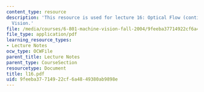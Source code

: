 ```yaml
---
content_type: resource
description: 'This resource is used for lecture 16: Optical Flow (continued), Motion
  Vision.'
file: /media/courses/6-801-machine-vision-fall-2004/9feeba37714922cf6a4849380ab9898e_l16.pdf
file_type: application/pdf
learning_resource_types:
- Lecture Notes
ocw_type: OCWFile
parent_title: Lecture Notes
parent_type: CourseSection
resourcetype: Document
title: l16.pdf
uid: 9feeba37-7149-22cf-6a48-49380ab9898e
---
```

